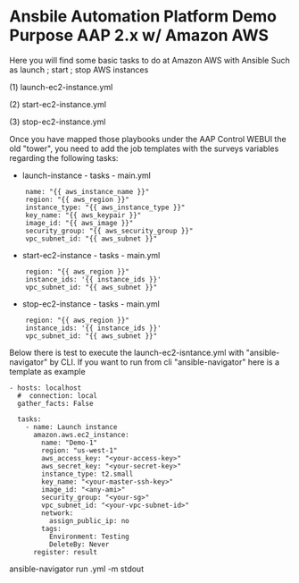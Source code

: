 # Ansbile Automation Platform Demo Purpose AAP 2.x w/ Amazon AWS

Here you will find some basic tasks to do at Amazon AWS with Ansible
Such as launch ; start ; stop AWS instances

(1) launch-ec2-instance.yml

(2) start-ec2-instance.yml

(3) stop-ec2-instance.yml

Once you have mapped those playbooks under the AAP Control WEBUI the old "tower", you need to add 
the job templates with the surveys variables regarding the following tasks:

- launch-instance - tasks - main.yml
```
    name: "{{ aws_instance_name }}"
    region: "{{ aws_region }}"
    instance_type: "{{ aws_instance_type }}"
    key_name: "{{ aws_keypair }}"
    image_id: "{{ aws_image }}"
    security_group: "{{ aws_security_group }}"
    vpc_subnet_id: "{{ aws_subnet }}"
```
- start-ec2-instance - tasks - main.yml
```
    region: "{{ aws_region }}"
    instance_ids: '{{ instance_ids }}'
    vpc_subnet_id: "{{ aws_subnet }}"
```
- stop-ec2-instance - tasks - main.yml
```
    region: "{{ aws_region }}"
    instance_ids: '{{ instance_ids }}'
    vpc_subnet_id: "{{ aws_subnet }}"
```


Below there is test to execute the launch-ec2-isntance.yml with "ansible-navigator" by CLI.
If you want to run from cli "ansible-navigator" here is a template as example

```
- hosts: localhost
  #  connection: local
  gather_facts: False

  tasks:
    - name: Launch instance
      amazon.aws.ec2_instance:
        name: "Demo-1"
        region: "us-west-1"
        aws_access_key: "<your-access-key>"
        aws_secret_key: "<your-secret-key>"
        instance_type: t2.small
        key_name: "<your-master-ssh-key>"
        image_id: "<any-ami>"
        security_group: "<your-sg>"
        vpc_subnet_id: "<your-vpc-subnet-id>"
        network:
          assign_public_ip: no
        tags:
          Environment: Testing
          DeleteBy: Never
      register: result  
```

ansible-navigator run <your-playbook-here>.yml -m stdout




